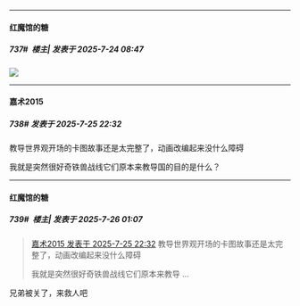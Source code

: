 ﻿
*****

####  红魔馆的糖  
##### 737#         楼主| 发表于 2025-7-24 08:47

<img src="https://p.sda1.dev/25/20903819cc20d685cfbe863755044ba1/image.jpg" referrerpolicy="no-referrer">


*****

####  嘉术2015  
##### 738#       发表于 2025-7-25 22:32

教导世界观开场的卡图故事还是太完整了，动画改编起来没什么障碍

我就是突然很好奇铁兽战线它们原本来教导国的目的是什么？


*****

####  红魔馆的糖  
##### 739#         楼主| 发表于 2025-7-26 01:07

<blockquote><a href="httphttps://stage1st.com/2b/forum.php?mod=redirect&amp;goto=findpost&amp;pid=68159538&amp;ptid=2014347" target="_blank">嘉术2015 发表于 2025-7-25 22:32</a>
教导世界观开场的卡图故事还是太完整了，动画改编起来没什么障碍

我就是突然很好奇铁兽战线它们原本来教导 ...</blockquote>
兄弟被关了，来救人吧

